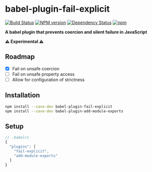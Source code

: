 babel-plugin-fail-explicit
==========================
[![Build Status](https://travis-ci.org/amilajack/babel-plugin-fail-explicit.svg?branch=master&maxAge=2592)](https://travis-ci.org/amilajack/babel-plugin-fail-explicit)
[![NPM version](https://badge.fury.io/js/babel-plugin-fail-explicit.svg?maxAge=2592)](http://badge.fury.io/js/babel-plugin-fail-explicit)
[![Dependency Status](https://img.shields.io/david/amilajack/babel-plugin-fail-explicit.svg?maxAge=2592)](https://david-dm.org/amilajack/babel-plugin-fail-explicit)
[![npm](https://img.shields.io/npm/dm/babel-plugin-fail-explicit.svg?maxAge=2592)](https://npm-stat.com/charts.html?package=babel-plugin-fail-explicit)

**A babel plugin that prevents coercion and silent failure in JavaScript**

**⚠️ Experimental ⚠️**

## Roadmap
- [x] Fail on unsafe coercion
- [ ] Fail on unsafe property access
- [ ] Allow for configuration of strictness

## Installation
```bash
npm install --save-dev babel-plugin-fail-explicit
npm install --save-dev babel-plugin-add-module-exports
```

## Setup
```js
// .babelrc
{
  "plugins": [
    "fail-explicit",
    "add-module-exports"
  ]
}
```
